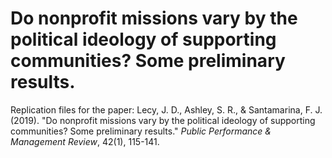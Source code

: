 # Do nonprofit missions vary by the political ideology of supporting communities? Some preliminary results.

Replication files for the paper:  Lecy, J. D., Ashley, S. R., & Santamarina, F. J. (2019). "Do nonprofit missions vary by the political ideology of supporting communities? Some preliminary results." *Public Performance & Management Review*, 42(1), 115-141.

